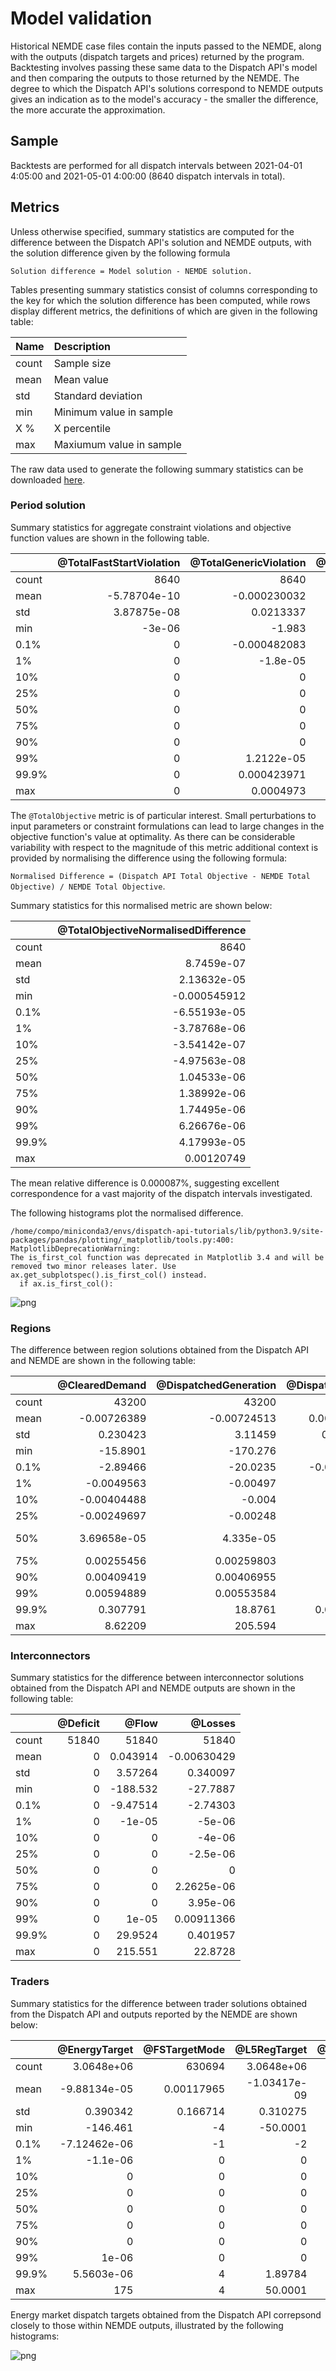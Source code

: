 # Model validation

Historical NEMDE case files contain the inputs passed to the NEMDE, along with the outputs (dispatch targets and prices) returned by the program. Backtesting involves passing these same data to the Dispatch API's model and then comparing the outputs to those returned by the NEMDE. The degree to which the Dispatch API's solutions correspond to NEMDE outputs gives an indication as to the model's accuracy - the smaller the difference, the more accurate the approximation.

## Sample

Backtests are performed for all dispatch intervals between 2021-04-01 4:05:00 and 2021-05-01 4:00:00 (8640 dispatch intervals in total). 

## Metrics

Unless otherwise specified, summary statistics are computed for the difference between the Dispatch API's solution and NEMDE outputs, with the solution difference given by the following formula

```
Solution difference = Model solution - NEMDE solution.
```


Tables presenting summary statistics consist of columns corresponding to the key for which the solution difference has been computed, while rows display different metrics, the definitions of which are given in the following table:

| Name | Description |
| :--- | :---------- |
| count | Sample size |
| mean | Mean value |
| std | Standard deviation |
| min | Minimum value in sample |
| X % | X percentile |
| max | Maxiumum value in sample |



The raw data used to generate the following summary statistics can be downloaded [here](https://storage.googleapis.com/dispatch-api-backtest-results/1a982d7df8454ee8905b9c09c3eeb27f.zip).

### Period solution
Summary statistics for aggregate constraint violations and objective function values are shown in the following table.




|       |   @TotalFastStartViolation |   @TotalGenericViolation |   @TotalInterconnectorViolation |   @TotalMNSPCapacityViolation |   @TotalMNSPOfferViolation |   @TotalMNSPRampRateViolation |   @TotalObjective |   @TotalRampRateViolation |   @TotalUIGFViolation |   @TotalUnitMWCapacityViolation |
|:------|---------------------------:|-------------------------:|--------------------------------:|------------------------------:|---------------------------:|------------------------------:|------------------:|--------------------------:|----------------------:|--------------------------------:|
| count |             8640           |           8640           |                            8640 |                          8640 |                       8640 |                          8640 |        8640       |            8640           |        8640           |                  8640           |
| mean  |               -5.78704e-10 |             -0.000230032 |                               0 |                             0 |                          0 |                             0 |          -5.24741 |              -2.87037e-08 |          -4.6573e-07  |                    -1.49676e-06 |
| std   |                3.87875e-08 |              0.0213337   |                               0 |                             0 |                          0 |                             0 |         804.892   |               2.66806e-06 |           5.65038e-05 |                     0.000107749 |
| min   |               -3e-06       |             -1.983       |                               0 |                             0 |                          0 |                             0 |       -8196.99    |              -0.000248    |          -0.0005      |                    -0.0005      |
| 0.1%  |                0           |             -0.000482083 |                               0 |                             0 |                          0 |                             0 |         -46.2393  |               0           |          -0.000494    |                    -0.000499    |
| 1%    |                0           |             -1.8e-05     |                               0 |                             0 |                          0 |                             0 |         -34.3667  |               0           |          -0.00025     |                    -0.000440561 |
| 10%   |                0           |              0           |                               0 |                             0 |                          0 |                             0 |         -20.0326  |               0           |           0           |                    -8e-06       |
| 25%   |                0           |              0           |                               0 |                             0 |                          0 |                             0 |         -17.5938  |               0           |           0           |                    -3.59e-06    |
| 50%   |                0           |              0           |                               0 |                             0 |                          0 |                             0 |         -15.3853  |               0           |           0           |                     0           |
| 75%   |                0           |              0           |                               0 |                             0 |                          0 |                             0 |         -13.1249  |               0           |           0           |                     0           |
| 90%   |                0           |              0           |                               0 |                             0 |                          0 |                             0 |         -11.3609  |               0           |           0           |                     8e-06       |
| 99%   |                0           |              1.2122e-05  |                               0 |                             0 |                          0 |                             0 |           7.45146 |               0           |           0.0002439   |                     0.000426899 |
| 99.9% |                0           |              0.000423971 |                               0 |                             0 |                          0 |                             0 |         706.385   |               0           |           0.000493936 |                     0.000494574 |
| max   |                0           |              0.0004973   |                               0 |                             0 |                          0 |                             0 |       74021.6     |               0           |           0.0005      |                     0.00050146  |



The `@TotalObjective` metric is of particular interest. Small perturbations to input parameters or constraint formulations can lead to large changes in the objective function's value at optimality. As there can be considerable variability with respect to the magnitude of this metric additional context is provided by normalising the difference using the following formula:

`Normalised Difference = (Dispatch API Total Objective - NEMDE Total Objective) / NEMDE Total Objective`.

Summary statistics for this normalised metric are shown below:




|       |   @TotalObjectiveNormalisedDifference |
|:------|--------------------------------------:|
| count |                        8640           |
| mean  |                           8.7459e-07  |
| std   |                           2.13632e-05 |
| min   |                          -0.000545912 |
| 0.1%  |                          -6.55193e-05 |
| 1%    |                          -3.78768e-06 |
| 10%   |                          -3.54142e-07 |
| 25%   |                          -4.97563e-08 |
| 50%   |                           1.04533e-06 |
| 75%   |                           1.38992e-06 |
| 90%   |                           1.74495e-06 |
| 99%   |                           6.26676e-06 |
| 99.9% |                           4.17993e-05 |
| max   |                           0.00120749  |



The mean relative difference is 0.000087%, suggesting excellent correspondence for a vast majority of the dispatch intervals investigated. 

The following histograms plot the normalised difference.

    /home/compo/miniconda3/envs/dispatch-api-tutorials/lib/python3.9/site-packages/pandas/plotting/_matplotlib/tools.py:400: MatplotlibDeprecationWarning: 
    The is_first_col function was deprecated in Matplotlib 3.4 and will be removed two minor releases later. Use ax.get_subplotspec().is_first_col() instead.
      if ax.is_first_col():



    
![png](model-validation_files/model-validation_7_1.png)
    


### Regions
The difference between region solutions obtained from the Dispatch API and NEMDE are shown in the following table:




|       |   @ClearedDemand |   @DispatchedGeneration |   @DispatchedLoad |   @EnergyPrice |    @FixedDemand |    @L5Dispatch |   @L5RegDispatch |   @L60Dispatch |    @L6Dispatch |      @NetExport |   @R5Dispatch |   @R5RegDispatch |    @R60Dispatch |     @R6Dispatch |   @SurplusGeneration |
|:------|-----------------:|------------------------:|------------------:|---------------:|----------------:|---------------:|-----------------:|---------------:|---------------:|----------------:|--------------:|-----------------:|----------------:|----------------:|---------------------:|
| count |  43200           |          43200          |   43200           | 43200          | 43200           | 43200          |  43200           | 43200          | 43200          | 43200           |  43200        |  43200           | 43200           | 43200           |                43200 |
| mean  |     -0.00726389  |             -0.00724513 |       0.000256479 |    -0.0549102  |    -1.28787e-05 |    -0.0469272  |      7.34422e-06 |    -0.0928329  |    -0.0659896  |    -0.0075605   |     -0.181868 |     -0.000211147 |    -0.0129342   |     0.000143315 |                    0 |
| std   |      0.230423    |              3.11459    |       0.0441242   |     4.28704    |     0.00288432  |     1.5733     |      0.742168    |     1.95298    |     7.22621    |     3.12331     |      5.11396  |      0.771209    |     3.09734     |     1.77893     |                    0 |
| min   |    -15.8901      |           -170.276      |      -5           |  -576.211      |    -0.00499998  |   -72          |    -40           |   -62          |   -70          |  -170.278       |   -117        |    -33           |   -84           |   -46           |                    0 |
| 0.1%  |     -2.89466     |            -20.0235     |      -0.00360901  |    -6.61755    |    -0.00499061  |   -21.0438     |     -9           |   -43.801      |   -40.0042     |   -21.1914      |    -65.0777   |     -9.40064     |   -30.9064      |   -18.9885      |                    0 |
| 1%    |     -0.0049563   |             -0.00497    |       0           |    -0.00136307 |    -0.0049087   |    -1.71042    |     -0.00499952  |    -0.00487    |   -25          |    -0.00492488  |    -10.0038   |     -0.0049756   |    -9.99378     |    -3           |                    0 |
| 10%   |     -0.00404488  |             -0.004      |       0           |    -2.23e-05   |    -0.00399141  |    -0.0016932  |     -2e-06       |    -0.0019     |    -0.004616   |    -0.003945    |     -0.003317 |     -0.00089856  |    -0.0039411   |    -0.0033334   |                    0 |
| 25%   |     -0.00249697  |             -0.00248    |       0           |    -1e-06      |    -0.0025206   |     0          |      0           |     0          |     0          |    -0.00230016  |      0        |      0           |    -0.000548    |     0           |                    0 |
| 50%   |      3.69658e-05 |              4.335e-05  |       0           |     0          |    -1.47997e-05 |     0          |      0           |     0          |     0          |    -5.52071e-05 |      0        |      0           |     0           |     0           |                    0 |
| 75%   |      0.00255456  |              0.00259803 |       0           |     4e-06      |     0.00246805  |     0          |      0           |     0          |     0          |     0.00244     |      0        |      0           |     0.000228425 |     0           |                    0 |
| 90%   |      0.00409419  |              0.00406955 |       0           |     0.00024791 |     0.00399658  |     0.00149863 |      2e-06       |     0.00201015 |     0.00416214 |     0.00401877  |      0.003097 |      0.0007324   |     0.003333    |     0.0031746   |                    0 |
| 99%   |      0.00594889  |              0.00553584 |       0           |     0.00150106 |     0.00490659  |     0.796617   |      0.005       |     0.0048288  |    29.6966     |     0.00627672  |     10        |      0.0049268   |     8.96169     |     2.22        |                    0 |
| 99.9% |      0.307791    |             18.8761     |       0.00317649  |     0.0632088  |     0.00499133  |     9.25666    |      9           |     0.005      |    49.5024     |    18.8804      |     39        |      9.5         |    30.0037      |    23.9121      |                    0 |
| max   |      8.62209     |            205.594      |       5           |    85.3612     |     0.00499974  |    23          |     55           |    23.16       |    70          |   205.593       |    100        |     33           |    50.5         |    46.0023      |                    0 |



### Interconnectors

Summary statistics for the difference between interconnector solutions obtained from the Dispatch API and NEMDE outputs are shown in the following table:




|       |   @Deficit |        @Flow |        @Losses |
|:------|-----------:|-------------:|---------------:|
| count |      51840 | 51840        | 51840          |
| mean  |          0 |     0.043914 |    -0.00630429 |
| std   |          0 |     3.57264  |     0.340097   |
| min   |          0 |  -188.532    |   -27.7887     |
| 0.1%  |          0 |    -9.47514  |    -2.74303    |
| 1%    |          0 |    -1e-05    |    -5e-06      |
| 10%   |          0 |     0        |    -4e-06      |
| 25%   |          0 |     0        |    -2.5e-06    |
| 50%   |          0 |     0        |     0          |
| 75%   |          0 |     0        |     2.2625e-06 |
| 90%   |          0 |     0        |     3.95e-06   |
| 99%   |          0 |     1e-05    |     0.00911366 |
| 99.9% |          0 |    29.9524   |     0.401957   |
| max   |          0 |   215.551    |    22.8728     |



### Traders

Summary statistics for the difference between trader solutions obtained from the Dispatch API and outputs reported by the NEMDE are shown below:




|       |   @EnergyTarget |   @FSTargetMode |   @L5RegTarget |   @L5RegViolation |      @L5Target |   @L5Violation |    @L60Target |   @L60Violation |      @L6Target |   @L6Violation |   @R5RegTarget |   @R5RegViolation |     @R5Target |   @R5Violation |    @R60Target |   @R60Violation |     @R6Target |   @R6Violation |   @RampDnRate |   @RampUpRate |
|:------|----------------:|----------------:|---------------:|------------------:|---------------:|---------------:|--------------:|----------------:|---------------:|---------------:|---------------:|------------------:|--------------:|---------------:|--------------:|----------------:|--------------:|---------------:|--------------:|--------------:|
| count |     3.0648e+06  | 630694          |    3.0648e+06  |        3.0648e+06 |    3.0648e+06  |     3.0648e+06 |    3.0648e+06 |      3.0648e+06 |    3.0648e+06  |     3.0648e+06 |    3.0648e+06  |        3.0648e+06 |    3.0648e+06 |     3.0648e+06 |   3.0648e+06  |      3.0648e+06 |   3.0648e+06  |     3.0648e+06 |   2.90928e+06 |   2.90928e+06 |
| mean  |    -9.88134e-05 |      0.00117965 |   -1.03417e-09 |        0          |   -0.000661336 |     0          |   -0.00130888 |      0          |   -0.000930919 |     0          |   -2.73462e-06 |        0          |   -0.00256321 |     0          |  -0.000180932 |      0          |   2.43402e-06 |     0          |  -0.000100076 |  -9.80774e-05 |
| std   |     0.390342    |      0.166714   |    0.310275    |        0          |    0.795769    |     0          |    1.1752     |      0          |    1.06659     |     0          |    0.31334     |        0          |    1.25552    |     0          |   0.722973    |      0          |   0.591007    |     0          |   0.000727775 |   0.0007142   |
| min   |  -146.461       |     -4          |  -50.0001      |        0          | -116.757       |     0          | -124.716      |      0          | -115.321       |     0          |  -36.707       |        0          | -107.657      |     0          | -92.4525      |      0          | -33           |     0          |  -0.005       |  -0.005       |
| 0.1%  |    -7.12462e-06 |     -1          |   -2           |        0          |   -3.93637     |     0          |   -6.73891    |      0          |  -14           |     0          |   -1.34313     |        0          |  -13.4952     |     0          |  -5.71423     |      0          |  -5           |     0          |  -0.00499993  |  -0.00499993  |
| 1%    |    -1.1e-06     |      0          |    0           |        0          |    0           |     0          |    0          |      0          |    0           |     0          |    0           |        0          |    0          |     0          |   0           |      0          |   0           |     0          |  -0.00372711  |  -0.00372711  |
| 10%   |     0           |      0          |    0           |        0          |    0           |     0          |    0          |      0          |    0           |     0          |    0           |        0          |    0          |     0          |   0           |      0          |   0           |     0          |   0           |   0           |
| 25%   |     0           |      0          |    0           |        0          |    0           |     0          |    0          |      0          |    0           |     0          |    0           |        0          |    0          |     0          |   0           |      0          |   0           |     0          |   0           |   0           |
| 50%   |     0           |      0          |    0           |        0          |    0           |     0          |    0          |      0          |    0           |     0          |    0           |        0          |    0          |     0          |   0           |      0          |   0           |     0          |   0           |   0           |
| 75%   |     0           |      0          |    0           |        0          |    0           |     0          |    0          |      0          |    0           |     0          |    0           |        0          |    0          |     0          |   0           |      0          |   0           |     0          |   0           |   0           |
| 90%   |     0           |      0          |    0           |        0          |    0           |     0          |    0          |      0          |    0           |     0          |    0           |        0          |    0          |     0          |   0           |      0          |   0           |     0          |   0           |   0           |
| 99%   |     1e-06       |      0          |    0           |        0          |    0           |     0          |    0          |      0          |    0           |     0          |    0           |        0          |    0          |     0          |   0           |      0          |   0           |     0          |   9.15527e-05 |   5.72205e-06 |
| 99.9% |     5.5603e-06  |      4          |    1.89784     |        0          |    3.75162     |     0          |    6.26603    |      0          |   12           |     0          |    1.4188      |        0          |   10          |     0          |   5.74791     |      0          |   5           |     0          |   0.00497025  |   0.00499995  |
| max   |   175           |      4          |   50.0001      |        0          |   80           |     0          |  124          |      0          |   68.1516      |     0          |   42.375       |        0          |   83.5758     |     0          |  97.5939      |      0          |  49.5355      |     0          |   0.00499828  |   0.00499996  |



Energy market dispatch targets obtained from the Dispatch API correpsond closely to those within NEMDE outputs, illustrated by the following histograms:


    
![png](model-validation_files/model-validation_15_0.png)
    

